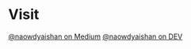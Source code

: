 # Visit 
<a href="https://nawodyaishan.medium.com/introduction-to-machine-learning-and-hello-world-in-neural-networks-317ab0f9fdfa" target="_blank">@naowdyaishan on Medium</a>
<a href="https://dev.to/nawodyaishan/introduction-to-machine-learning-and-hello-world-in-neural-networks-51e1" target="_blank">@naowdyaishan on DEV</a>

